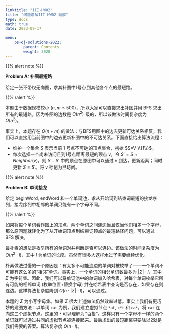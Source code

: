 ```yaml
---
linktitle: "III-HW02"
title: "问题求解III-HW02 题解"
type: docs
math: true
date: 2023-09-17

menu:
    ps-oj-solutions-2022:
        parent: Contents
        weight: 3020
---
```


{{% alert note %}}

**Problem A: 补图最短路**

给定一张不带权无向图，求其补图中1号点到其他各个点的最短路。

{{% /alert %}}

本题由于数据规模较小 ($n,m\leq 500$)，所以大家可以直接求出补图并用 BFS 求出所有的最短路。因为补图的边数是 $O(n^2)$ 级的，所以该做法时间复杂度为 $O(n^2)$。

事实上，本题存在 $O(n+m)$ 的做法：与BFS用图中的边去更新可达关系相反，我们可以直接用当前图中的边去更新补图中的不可达关系。下面直接给出算法流程：
* 维护一个集合 $S$ 表示当前 1 号点不可达的顶点集合，初始 $S=V-\\{1\\}$。
* 每次选择一个尚未访问且到1号点距离最短的顶点 $v$，令 $S'=S\cap Neighbor(v)$，则 $S-S'$ 中的顶点在原图中可以通过 $v$ 到达，更新距离；同时更新 $S=S'$。将 $v$ 标记为已访问。

{{% alert note %}}

**Problem B: 单词接龙**

给定 $\text{beginWord}$, $\text{endWord}$ 和一个单词池，求从开始词到结束词最短的接龙序列，接龙序列中相邻的单词只能有一个字母不同。

{{% /alert %}}

如果将每个单词看作图上的顶点，两个单词之间连边当且仅当他们相差一个字母，那么原问题就转化为了从开始词顶点到结束词顶点的最短路径问题，可以通过 BFS 解决。

最朴素的想法是枚举所有的单词对并判断是否可以连边。该做法的时间复杂度为 $O(n^2\cdot l)$，其中 $l$ 为单词的长度。~~虽然有很多人这样水过了~~需要继续优化。

朴素做法过慢的一个原因是：有太多不可能连边的单词对被枚举了——一个单词不可能有这么多的“相邻”单词。事实上，一个单词的相邻单词数最多为 $|\Sigma|\cdot l$，其中 $\Sigma$ 为字符集。因此，我们可以将单词池中的单词加入哈希表，对每个单词枚举它所有可能的相邻单词 (枚举位置+替换字母) 并在哈希表中查询是否存在，如果存在则连边。这样算法复杂度降到 $O(n\cdot |\Sigma|\cdot l)$，可以通过。

本题的 $\Sigma$ 为小写字母集。如果 $\Sigma$ 很大上述做法仍然效率过低。事实上我们有更巧妙的建图方法：以单词 `cat` 为例，我们建立虚拟节点 `*at`, `c*t` 和 `ca*`，将 `cat` 连向这三个虚拟节点。这里的 `*` 可以理解为“百搭”。这样只有一个字母不一样的两个单词就可以通过共同的虚拟节点被连接起来。最后求出的最短距离只要除以2就是我们需要的答案。算法复杂度 $O(n\cdot l)$。
